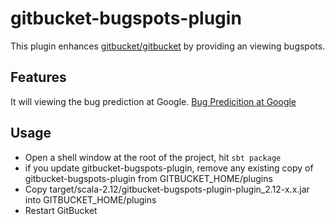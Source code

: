 # gitbucket-bugspots-plugin

This plugin enhances [gitbucket/gitbucket](https://github.com/gitbucket/gitbucket) by providing an viewing bugspots.

## Features

It will viewing the bug prediction at Google.
[Bug Predicition at Google](http://google-engtools.blogspot.jp/2011/12/bug-prediction-at-google.html)

## Usage

- Open a shell window at the root of the project, hit `sbt package`
- if you update gitbucket-bugspots-plugin, remove any existing copy of gitbucket-bugspots-plugin from GITBUCKET_HOME/plugins
- Copy target/scala-2.12/gitbucket-bugspots-plugin-plugin_2.12-x.x.jar into GITBUCKET_HOME/plugins
- Restart GitBucket

